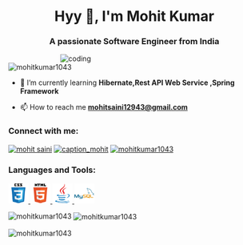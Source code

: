<h1 align="center">Hyy 👋, I'm Mohit Kumar</h1>
<h3 align="center">A passionate Software Engineer from India</h3>
<img align="right" alt="coding" width="400" src="https://media1.tenor.com/m/_DOBjnGspYAAAAAC/code-coding.gif">
<p align="left"> <img src="https://komarev.com/ghpvc/?username=mohitkumar1043&label=Profile%20views&color=0e75b6&style=flat" alt="mohitkumar1043" /> </p>

- 🌱 I’m currently learning **Hibernate,Rest API Web Service ,Spring Framework**

- 📫 How to reach me **mohitsaini12943@gmail.com**

<h3 align="left">Connect with me:</h3>
<p align="left">
<a href="https://linkedin.com/in/mohit-saini-4a2249256" target="blank"><img align="center" src="https://raw.githubusercontent.com/rahuldkjain/github-profile-readme-generator/master/src/images/icons/Social/linked-in-alt.svg" alt="mohit saini" height="30" width="40" /></a>
<a href="https://instagram.com/caption_mohit" target="blank"><img align="center" src="https://raw.githubusercontent.com/rahuldkjain/github-profile-readme-generator/master/src/images/icons/Social/instagram.svg" alt="caption_mohit" height="30" width="40" /></a>
<a href="https://www.leetcode.com/mohitkumar1043" target="blank"><img align="center" src="https://raw.githubusercontent.com/rahuldkjain/github-profile-readme-generator/master/src/images/icons/Social/leet-code.svg" alt="mohitkumar1043" height="30" width="40" /></a>
</p>

<h3 align="left">Languages and Tools:</h3>
<p align="left"> <a href="https://www.w3schools.com/css/" target="_blank" rel="noreferrer"> <img src="https://raw.githubusercontent.com/devicons/devicon/master/icons/css3/css3-original-wordmark.svg" alt="css3" width="40" height="40"/> </a> <a href="https://www.w3.org/html/" target="_blank" rel="noreferrer"> <img src="https://raw.githubusercontent.com/devicons/devicon/master/icons/html5/html5-original-wordmark.svg" alt="html5" width="40" height="40"/> </a> <a href="https://www.java.com" target="_blank" rel="noreferrer"> <img src="https://raw.githubusercontent.com/devicons/devicon/master/icons/java/java-original.svg" alt="java" width="40" height="40"/> </a> <a href="https://www.mysql.com/" target="_blank" rel="noreferrer"> <img src="https://raw.githubusercontent.com/devicons/devicon/master/icons/mysql/mysql-original-wordmark.svg" alt="mysql" width="40" height="40"/> </a> </p>

<p><img align="left" src="https://github-readme-stats.vercel.app/api/top-langs?username=mohitkumar1043&show_icons=true&locale=en&layout=compact" alt="mohitkumar1043" /></p>

<p>&nbsp;<img align="center" src="https://github-readme-stats.vercel.app/api?username=mohitkumar1043&show_icons=true&locale=en" alt="mohitkumar1043" /></p>

<p><img align="center" src="https://github-readme-streak-stats.herokuapp.com/?user=mohitkumar1043&" alt="mohitkumar1043" /></p>
